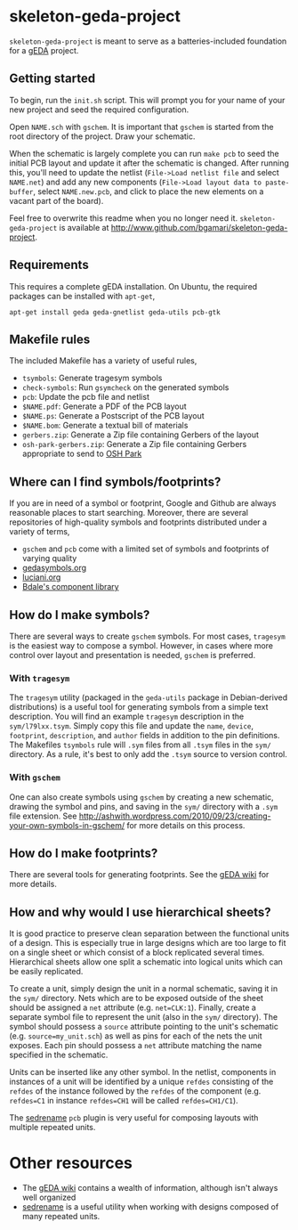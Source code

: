 # skeleton-geda-project

`skeleton-geda-project` is meant to serve as a batteries-included
foundation for a [gEDA](http://www.geda-project.org/) project.


## Getting started

To begin, run the `init.sh` script. This will prompt you for your name
of your new project and seed the required configuration.

Open `NAME.sch` with `gschem`. It is important that `gschem` is
started from the root directory of the project. Draw your schematic.

When the schematic is largely complete you can run `make pcb` to seed
the initial PCB layout and update it after the schematic is
changed. After running this, you'll need to update the netlist
(`File->Load netlist file` and select `NAME.net`) and add any new
components (`File->Load layout data to paste-buffer`, select
`NAME.new.pcb`, and click to place the new elements on a vacant part
of the board).

Feel free to overwrite this readme when you no longer need it.
`skeleton-geda-project` is available at
<http://www.github.com/bgamari/skeleton-geda-project>.


## Requirements

This requires a complete gEDA installation. On Ubuntu, the required
packages can be installed with `apt-get`,

    apt-get install geda geda-gnetlist geda-utils pcb-gtk


## Makefile rules

The included Makefile has a variety of useful rules,

 * `tsymbols`: Generate tragesym symbols
 * `check-symbols`: Run `gsymcheck` on the generated symbols
 * `pcb`: Update the pcb file and netlist
 * `$NAME.pdf`: Generate a PDF of the PCB layout
 * `$NAME.ps`: Generate a Postscript of the PCB layout
 * `$NAME.bom`: Generate a textual bill of materials
 * `gerbers.zip`: Generate a Zip file containing Gerbers of the layout
 * `osh-park-gerbers.zip`: Generate a Zip file containing Gerbers appropriate to send to [OSH Park](http://www.oshpark.com/)

## Where can I find symbols/footprints?

If you are in need of a symbol or footprint, Google and Github are
always reasonable places to start searching. Moreover, there are
several repositories of high-quality symbols and footprints
distributed under a variety of terms,

 * `gschem` and `pcb` come with a limited set of symbols and
   footprints of varying quality
 * [gedasymbols.org](http://www.gedasymbols.org/)
 * [luciani.org](http://www.luciani.org/geda/pcb/pcb-footprint-list.html)
 * [Bdale's component library](http://git.gag.com/?p=hw/bdale;a=summary)
 
## How do I make symbols?

There are several ways to create `gschem` symbols. For most cases,
`tragesym` is the easiest way to compose a symbol. However, in cases
where more control over layout and presentation is needed, `gschem` is
preferred.

### With `tragesym`
The `tragesym` utility (packaged in the `geda-utils` package in
Debian-derived distributions) is a useful tool for generating symbols
from a simple text description. You will find an example `tragesym`
description in the `sym/l79lxx.tsym`. Simply copy this file and update
the `name`, `device`, `footprint`, `description`, and `author` fields
in addition to the pin definitions. The Makefiles `tsymbols` rule will
`.sym` files from all `.tsym` files in the `sym/` directory. As a
rule, it's best to only add the `.tsym` source to version control.


### With `gschem`

One can also create symbols using `gschem` by creating a new
schematic, drawing the symbol and pins, and saving in the `sym/`
directory with a `.sym` file extension. See 
<http://ashwith.wordpress.com/2010/09/23/creating-your-own-symbols-in-gschem/>
for more details on this process.

## How do I make footprints?

There are several tools for generating footprints. See the
[gEDA wiki](http://wiki.geda-project.org/geda:pcb_footprints) for more details.


## How and why would I use hierarchical sheets?

It is good practice to preserve clean separation between the
functional units of a design. This is especially true in large designs
which are too large to fit on a single sheet or which consist of a
block replicated several times. Hierarchical sheets allow one split a
schematic into logical units which can be easily replicated.

To create a unit, simply design the unit in a normal schematic, saving
it in the `sym/` directory. Nets which are to be exposed outside of
the sheet should be assigned a `net` attribute
(e.g. `net=CLK:1`). Finally, create a separate symbol file to
represent the unit (also in the `sym/` directory). The symbol should
possess a `source` attribute pointing to the unit's schematic
(e.g. `source=my_unit.sch`) as well as pins for each of the nets the
unit exposes. Each pin should possess a `net` attribute matching the
name specified in the schematic.

Units can be inserted like any other symbol. In the netlist,
components in instances of a unit will be identified by a unique
`refdes` consisting of the `refdes` of the instance followed by the
`refdes` of the component (e.g. `refdes=C1` in instance `refdes=CH1`
will be called `refdes=CH1/C1`).

The [sedrename](https://github.com/bgamari/pcb-sedrename) `pcb` plugin
is very useful for composing layouts with multiple repeated units.

# Other resources

 * The [gEDA wiki](http://wiki.geda-project.org/) contains a wealth of
   information, although isn't always well organized
 * [sedrename](https://github.com/bgamari/pcb-sedrename) is a useful
   utility when working with designs composed of many repeated units.

